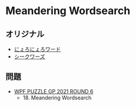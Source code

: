 # Meandering Wordsearch

## オリジナル
- [にょろにょろワード](meanderingwords.md)
- [シークワーズ](wordsearch.md)

## 問題
- [WPF PUZZLE GP 2021 ROUND 6](../questions/wpfpgp2021-6.md)
	- 18\. Meandering Wordsearch
